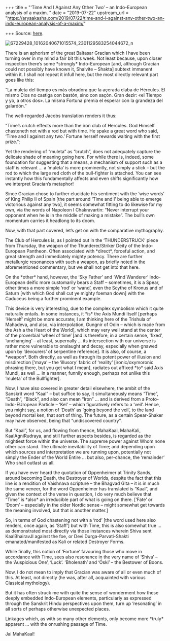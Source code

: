 +++
title = "‘Time And I Against Any Other Two’ – an Indo-European analysis of a maxim. "
date = "2019-07-22"
upstream_url = "https://aryaakasha.com/2019/07/22/time-and-i-against-any-other-two-an-indo-european-analysis-of-a-maxim/"

+++
Source: [here](https://aryaakasha.com/2019/07/22/time-and-i-against-any-other-two-an-indo-european-analysis-of-a-maxim/).

![67229428_10162040671015574_2301129583254044672_n](https://aryaakasha.files.wordpress.com/2019/07/67229428_10162040671015574_2301129583254044672_n.jpg?w=676)

There is an aphorism of the great Baltasar Gracian which I have been
turning over in my mind a fair bit this week. Not least because, upon
closer inspection there’s some \*strongly\* Indo-European \[and,
although Gracian could not possibly have known it, Shaivite – Shakta\]
subtext immanent within it. I shall not repeat it infull here, but the
most directly relevant part goes like this:

“La muleta del tiempo es más obradora que la açerada claba de Hércules.
El mismo Dios no castiga con bastón, sino con saçón. Gran dezir: «el
Tiempo y yo, a otros dos». La misma Fortuna premia el esperar con la
grandeza del galardón.”

The well-regarded Jacobs translation renders it thus:

“Time’s crutch effects more than the iron club of Hercules. God Himself
chasteneth not with a rod but with time. He spake a great word who said,
‘Time and I against any two.’ Fortune herself rewards waiting with the
first prize.”;

Yet the rendering of “muleta” as “crutch”, does not adequately capture
the delicate shade of meaning going here. For while there is, indeed,
some foundation for suggesting that a means, a mechanism of support such
as a staff is relevant … a ‘muleta’ is more prominently, not simply a
stick – but the rod to which the large red cloth of the bull-fighter is
attached. You can see instantly how this fundamentally affects and even
shifts significantly how we interpret Gracian’s metaphor!

Since Gracian chose to further elucidate his sentiment with the ‘wise
words’ of King Philip II of Spain \[the part around ‘Time and I’ being
able to emerge victorious against any two\], it seems somewhat fitting
to do likewise for my own, via the words of Napoleon I Chakravartin:
“Never interrupt your opponent when he is in the middle of making a
mistake”. The bull’s own momentum carries it headlong to its doom.

Now, with that part covered, let’s get on with the comparative
mythography.

The Club of Hercules is, as I pointed out in the ‘THUNDERSTRUCK’ piece
from Thursday, the weapon of the Thunderer/Striker Deity of the
Indo-European Pantheon. Often associated with \*direct\*, forceful
action, and great strength and immediately mighty potency. There are
further metallurgic resonances with such a weapon, as briefly noted in
the aforementioned commentary, but we shall not get into that here.

On the \*other\* hand, however, the ‘Sky Father’ and ‘Wind Wanderer’
Indo-European deific more customarily bears a Staff – sometimes, it is a
Spear, other times a more simple ‘rod’ or ‘wand’, even the Scythe of
Kronus and of Saturn \[with which God shall cut ye mighty foeman down\]
with the Caduceus being a further prominent example.

This device is very interesting, due to the complex symbolism which it
quite naturally entails. In some instances, it \*is\* the Axis Mundi
Itself \[perhaps ‘Herself’ might be more accurate; I am thinking here of
the Trishula of Mahadeva, and also, via interpolation, Gungnir of Odin –
which is made from the Ash a the Heart of the World\], which may very
well stand at the center of the proverbial ‘wheel of time’ \[and is
therefore, in a certain sense, ‘fixed’, ‘unchanging’ – at least,
supernally … its intersection with our universe is rather more
vulnerable to onslaught and decay, especially when gnawed upon by
‘devourers’ of serpentine reference\]. It is also, of course, a
\*weapon\*. Both directly, as well as through its potent power of
illusion and misdirection \[‘maya’ – the ‘illusory’ fabric of ‘reality’
\[ironic/oxymoronic phrasing there, but you get what I mean\], radiates
out affixed \*to\* said Axis Mundi, as well … in a manner, funnily
enough, perhaps not unlike this ‘muleta’ of the Bullfighter\].

Now, I have also covered in greater detail elsewhere, the ambit of the
Sanskrit word “Kaal” – but suffice to say, it simultaneously means
“Time”, “Death”, “Black”, and also can mean “Iron” … and is derived from
a Proto-Indo-EUropean Particle – ‘Kel’ – which figuratively refers to a
‘veil’. Hence, you might say, a notion of ‘Death’ as ‘going beyond the
veil’, to the land beyond mortal ken, that sort of thing. The future, as
a certain Spear-Shaker may have observed, being that “undiscovered
country”.

But “Kaal”, for us, and flowing from thence, MahaKaal, MahaKali,
KaalAgniRudraya, and still further aspects besides, is regarded as the
mightiest force within the universe. The supreme power against Whom none
other can stand. The ultimate inevitability of Time; and depending upon
which sources and interpretation we are running upon, potentially not
simply the Ender of the World Entire … but also, per-chance, the
‘remainder’ Who shall outlast us all.

If you have ever heard the quotation of Oppenheimer at Trinity Sands,
around becoming Death, the Destroyer of Worlds, despite the fact that
this line is a rendition of Vaishnava scripture – the Bhagvad Gita – it
is in much the same veneer, for the word Oppenheimer has translated is
“Kaal”, and given the context of the verse in question, I do very much
believe that “Time” is \*also\* an irreducible part of what is going on
there. \[‘Fate’ or ‘Doom’ – especially in the older Nordic sense – might
somewhat get towards the meaning involved, but that is another matter.\]

So, in terms of God chastening not with a ‘rod’ \[the word used here
also renders, once again, as ‘Staff’\] but with Time, this is also
somewhat true … as demonstrated most directly via those instances
wherein Shiva sent KaalBhairavJI against the foe, or Devi
Durga-Parvati-Shakti emanated/manifested as Kali or related Destroyer
Forms.

While finally, this notion of ‘Fortune’ favouring those who move in
accordance with Time, sees also resonance in the very name of ‘Shiva’ –
the ‘Auspicious One’, ‘Luck’. ‘Bholenath’ and ‘Óski’ – the Bestower of
Boons.

Now, I do not mean to imply that Gracian was aware of all or even much
of this. At least, not directly (he was, after all, acquainted with
various Classical mythology).

But it has often struck me with quite the sense of wonderment how these
deeply embedded Indo-European elements, particularly as expressed
through the Sanskrit Hindu perspectives upon them, turn up ‘resonating’
in all sorts of perhaps otherwise unexpected places.

Linkages which, as with so many other elements, only become more
\*truly\* apparent … with the onrushing passage of Time.

Jai MahaKaal!
